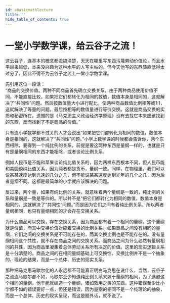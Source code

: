 ```yaml
---
id: abasicmathlecture
title: ''
hide_table_of_contents: true
---
```


# 一堂小学数学课，给云谷子之流！ 

这云谷子，连基本的概念都没搞清楚，天天在哪里写东西污蔑劳动价值论，而且水平越来越低，本来没兴趣为这种水平的人写主帖的，但今天他写的东西简直低得太过分了，因此不得不为云谷子之流上一堂小学数学课。 

先引用这位一段话： <br/>
“商品的交换价值。两种不同商品首先确立交换关系，由于两种商品使用价值不同，不能直接比较，如果把它们都转化为相同的数值，数值本身是相同的，这就解决了“共同性”问题。然后按数值量大小进行配比，使两种商品数值比例相等或1:1，这就解决了等量的问题。最后按相等的数值量进行等价交换。这就是商品交换的实质和秘密所在。遗憾的是《马克思主义政治经济学原理》没有去找它本来应该找到的东西，反而找到了不是商品的价值。” 

只有连小学数学都不过关的人才会说出“如果把它们都转化为相同的数值，数值本身是相同的，这就解决了“共同性”问题。”小学上数学课的时候都会告诉你，两个东西相除，要得到一个纯比例的关系，前提是要这两种东西是量纲一样的，也就是只有是量纲相同的东西才能相除，或者谈论比例关系。 

例如人民币是不能和苹果谈论纯比值关系的，因为两样东西根本不同，但人民币能和美圆谈纯比值关系，因为两者都是货币，量纲一致。同样，在物理里，我们可以说某某速度达到光速的几分之几，但不能说某某速度达到光年的几个之几，因为后者量纲不同。这都是最简单的小学就应该解决的问题。 

反过来，两个量，如果有纯比例的关系，就意味着两个量纲是一致的，纯比例的关系和量纲是一致是等价的。所以并不是“把它们都转化为相同的数值，数值本身是相同的，这就解决了“共同性”问题。”而是因为它们之间有着纯比例关系，所以两者量纲相同，也只有量纲相同的才会存在交换关系。 

为什么商品可以交换，存在交换关系，因为商品都有着一个相同的量纲，这个量纲就是价值，而其中交换价值对应着交换的比例关系。如果商品之间没有相同的量纲，它们之间的交换关系是不可能存在的，而其交换比例也是不能存在的。没有量纲相同这个共性，就不存在商品之间的交换关系。而商品之间为什么必然有量纲相同的共性，因为商品里凝集着总体劳动关系所有决定的价值。这里的现实逻辑关系是十分清楚的。商品之间的在相同量纲基础上可交换性、交换比例并不是一个抽象的、理论的结果，而是一个总体、历史的现实关系。 

那种把马克思马歇尔化的人永远都不可能真正明白马克思在说什么，当然，云谷子之流连马歇尔都不如，马歇尔至少知道纯比例关系来源于量纲的相同，为了逃避这个相同的量纲，他干脆就编造一个量纲，诸如效用之类的东西，这种错误至少比小学都不如的错误要好一点，但还是错误，因为量纲的相同不是一个纯理论的抽象，而是一个总体、历史的现实呈现，而这是题外话，就不说了。